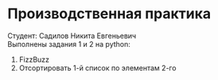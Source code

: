# Производственная практика
Студент: Садилов Никита Евгеньевич  
Выполнены задания 1 и 2 на python:
1. FizzBuzz
2. Отсортировать 1-й список по элементам 2-го
